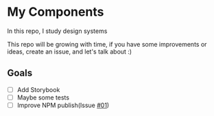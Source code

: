 # My Components
In this repo, I study design systems

This repo will be growing with time, if you have some improvements or ideas, create an issue, and let's talk about :)


## Goals
- [ ] Add Storybook
- [ ] Maybe some tests
- [ ] Improve NPM publish(Issue [#01](https://github.com/JoaoVictor6/my-components/issues/1))
